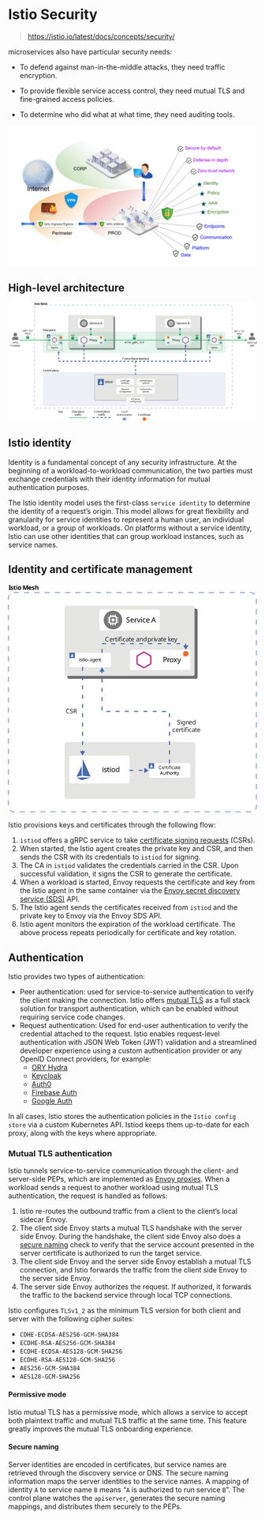 # Istio Security

> https://istio.io/latest/docs/concepts/security/

microservices also have particular security needs:

- To defend against man-in-the-middle attacks, they need traffic encryption.

- To provide flexible service access control, they need mutual TLS and fine-grained access policies.
- To determine who did what at what time, they need auditing tools.

![Security overview](istio%20security.assets/overview.svg)

## High-level architecture

![Security Architecture](istio%20security.assets/arch-sec.svg)

## Istio identity

Identity is a fundamental concept of any security infrastructure. At the beginning of a workload-to-workload communication, the two parties must exchange credentials with their identity information for mutual authentication purposes.

The Istio identity model uses the first-class `service identity` to determine the identity of a request’s origin. This model allows for great flexibility and granularity for service identities to represent a human user, an individual workload, or a group of workloads. On platforms without a service identity, Istio can use other identities that can group workload instances, such as service names.

## Identity and certificate management

<img src="istio%20security.assets/id-prov.svg" alt="Identity Provisioning Workflow" style="zoom:200%;" />

Istio provisions keys and certificates through the following flow:

1. `istiod` offers a gRPC service to take [certificate signing requests](https://en.wikipedia.org/wiki/Certificate_signing_request) (CSRs).
2. When started, the Istio agent creates the private key and CSR, and then sends the CSR with its credentials to `istiod` for signing.
3. The CA in `istiod` validates the credentials carried in the CSR. Upon successful validation, it signs the CSR to generate the certificate.
4. When a workload is started, Envoy requests the certificate and key from the Istio agent in the same container via the [Envoy secret discovery service (SDS)](https://www.envoyproxy.io/docs/envoy/latest/configuration/security/secret#secret-discovery-service-sds) API.
5. The Istio agent sends the certificates received from `istiod` and the private key to Envoy via the Envoy SDS API.
6. Istio agent monitors the expiration of the workload certificate. The above process repeats periodically for certificate and key rotation.

## Authentication

Istio provides two types of authentication:

- Peer authentication: used for service-to-service authentication to verify the client making the connection. Istio offers [mutual TLS](https://en.wikipedia.org/wiki/Mutual_authentication) as a full stack solution for transport authentication, which can be enabled without requiring service code changes. 
- Request authentication: Used for end-user authentication to verify the credential attached to the request. Istio enables request-level authentication with JSON Web Token (JWT) validation and a streamlined developer experience using a custom authentication provider or any OpenID Connect providers, for example:
  - [ORY Hydra](https://www.ory.sh/)
  - [Keycloak](https://www.keycloak.org/)
  - [Auth0](https://auth0.com/)
  - [Firebase Auth](https://firebase.google.com/docs/auth/)
  - [Google Auth](https://developers.google.com/identity/protocols/OpenIDConnect)

In all cases, Istio stores the authentication policies in the `Istio config store` via a custom Kubernetes API. Istiod keeps them up-to-date for each proxy, along with the keys where appropriate. 

### Mutual TLS authentication

Istio tunnels service-to-service communication through the client- and server-side PEPs, which are implemented as [Envoy proxies](https://envoyproxy.github.io/envoy/). When a workload sends a request to another workload using mutual TLS authentication, the request is handled as follows:

1. Istio re-routes the outbound traffic from a client to the client’s local sidecar Envoy.
2. The client side Envoy starts a mutual TLS handshake with the server side Envoy. During the handshake, the client side Envoy also does a [secure naming](https://istio.io/latest/docs/concepts/security/#secure-naming) check to verify that the service account presented in the server certificate is authorized to run the target service.
3. The client side Envoy and the server side Envoy establish a mutual TLS connection, and Istio forwards the traffic from the client side Envoy to the server side Envoy.
4. The server side Envoy authorizes the request. If authorized, it forwards the traffic to the backend service through local TCP connections.

Istio configures `TLSv1_2` as the minimum TLS version for both client and server with the following cipher suites:

- `CDHE-ECDSA-AES256-GCM-SHA384`
- `ECDHE-RSA-AES256-GCM-SHA384`
- `ECDHE-ECDSA-AES128-GCM-SHA256`
- `ECDHE-RSA-AES128-GCM-SHA256`
- `AES256-GCM-SHA384`
- `AES128-GCM-SHA256`

#### Permissive mode

Istio mutual TLS has a permissive mode, which allows a service to accept both plaintext traffic and mutual TLS traffic at the same time. This feature greatly improves the mutual TLS onboarding experience.

#### Secure naming

Server identities are encoded in certificates, but service names are retrieved through the discovery service or DNS. The secure naming information maps the server identities to the service names. A mapping of identity `A` to service name `B` means “`A` is authorized to run service `B`”. The control plane watches the `apiserver`, generates the secure naming mappings, and distributes them securely to the PEPs. 